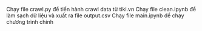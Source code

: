 Chạy file crawl.py để tiến hành crawl data từ tiki.vn
Chạy file clean.ipynb để làm sạch dữ liệu và xuất ra file output.csv
Chạy file main.ipynb để chạy chương trình chính
